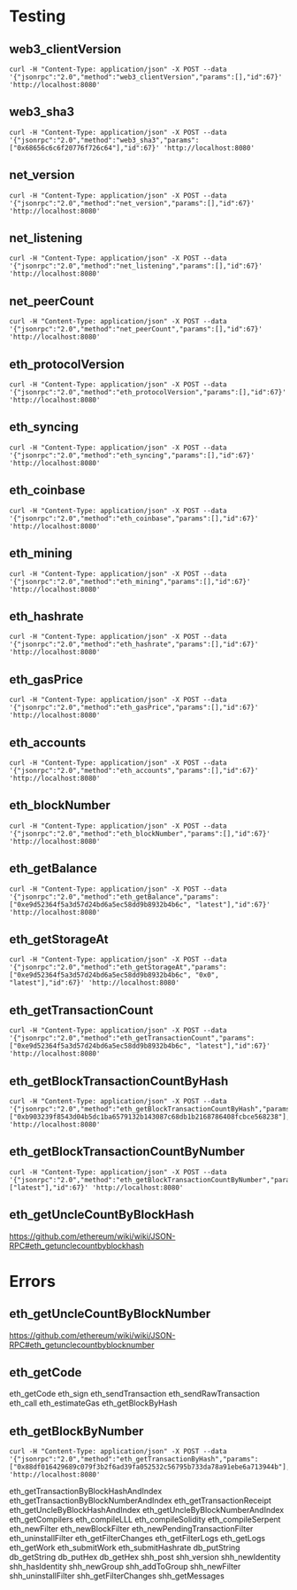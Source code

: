 # Testing

## web3_clientVersion

```
curl -H "Content-Type: application/json" -X POST --data '{"jsonrpc":"2.0","method":"web3_clientVersion","params":[],"id":67}' 'http://localhost:8080'
```

## web3_sha3

```
curl -H "Content-Type: application/json" -X POST --data '{"jsonrpc":"2.0","method":"web3_sha3","params":["0x68656c6c6f20776f726c64"],"id":67}' 'http://localhost:8080'
```

## net_version

```
curl -H "Content-Type: application/json" -X POST --data '{"jsonrpc":"2.0","method":"net_version","params":[],"id":67}' 'http://localhost:8080'
```

## net_listening

```
curl -H "Content-Type: application/json" -X POST --data '{"jsonrpc":"2.0","method":"net_listening","params":[],"id":67}' 'http://localhost:8080'
```

## net_peerCount

```
curl -H "Content-Type: application/json" -X POST --data '{"jsonrpc":"2.0","method":"net_peerCount","params":[],"id":67}' 'http://localhost:8080'
```

## eth_protocolVersion

```
curl -H "Content-Type: application/json" -X POST --data '{"jsonrpc":"2.0","method":"eth_protocolVersion","params":[],"id":67}' 'http://localhost:8080'
```

## eth_syncing

```
curl -H "Content-Type: application/json" -X POST --data '{"jsonrpc":"2.0","method":"eth_syncing","params":[],"id":67}' 'http://localhost:8080'
```

## eth_coinbase

```
curl -H "Content-Type: application/json" -X POST --data '{"jsonrpc":"2.0","method":"eth_coinbase","params":[],"id":67}' 'http://localhost:8080'
```

## eth_mining

```
curl -H "Content-Type: application/json" -X POST --data '{"jsonrpc":"2.0","method":"eth_mining","params":[],"id":67}' 'http://localhost:8080'
```

## eth_hashrate

```
curl -H "Content-Type: application/json" -X POST --data '{"jsonrpc":"2.0","method":"eth_hashrate","params":[],"id":67}' 'http://localhost:8080'
```

## eth_gasPrice

```
curl -H "Content-Type: application/json" -X POST --data '{"jsonrpc":"2.0","method":"eth_gasPrice","params":[],"id":67}' 'http://localhost:8080'
```

## eth_accounts

```
curl -H "Content-Type: application/json" -X POST --data '{"jsonrpc":"2.0","method":"eth_accounts","params":[],"id":67}' 'http://localhost:8080'
```

## eth_blockNumber

```
curl -H "Content-Type: application/json" -X POST --data '{"jsonrpc":"2.0","method":"eth_blockNumber","params":[],"id":67}' 'http://localhost:8080'
```

## eth_getBalance

```
curl -H "Content-Type: application/json" -X POST --data '{"jsonrpc":"2.0","method":"eth_getBalance","params":["0xe9d52364f5a3d57d24bd6a5ec58dd9b8932b4b6c", "latest"],"id":67}' 'http://localhost:8080'
```

## eth_getStorageAt

```
curl -H "Content-Type: application/json" -X POST --data '{"jsonrpc":"2.0","method":"eth_getStorageAt","params":["0xe9d52364f5a3d57d24bd6a5ec58dd9b8932b4b6c", "0x0", "latest"],"id":67}' 'http://localhost:8080'
```

## eth_getTransactionCount

```
curl -H "Content-Type: application/json" -X POST --data '{"jsonrpc":"2.0","method":"eth_getTransactionCount","params":["0xe9d52364f5a3d57d24bd6a5ec58dd9b8932b4b6c", "latest"],"id":67}' 'http://localhost:8080'
```

## eth_getBlockTransactionCountByHash

```
curl -H "Content-Type: application/json" -X POST --data '{"jsonrpc":"2.0","method":"eth_getBlockTransactionCountByHash","params":["0xb903239f8543d04b5dc1ba6579132b143087c68db1b2168786408fcbce568238"],"id":67}' 'http://localhost:8080'
```

## eth_getBlockTransactionCountByNumber

```
curl -H "Content-Type: application/json" -X POST --data '{"jsonrpc":"2.0","method":"eth_getBlockTransactionCountByNumber","params":["latest"],"id":67}' 'http://localhost:8080'
```

## eth_getUncleCountByBlockHash

https://github.com/ethereum/wiki/wiki/JSON-RPC#eth_getunclecountbyblockhash

# Errors

## eth_getUncleCountByBlockNumber

https://github.com/ethereum/wiki/wiki/JSON-RPC#eth_getunclecountbyblocknumber

## eth_getCode

eth_getCode
eth_sign
eth_sendTransaction
eth_sendRawTransaction
eth_call
eth_estimateGas
eth_getBlockByHash

## eth_getBlockByNumber

```
curl -H "Content-Type: application/json" -X POST --data '{"jsonrpc":"2.0","method":"eth_getTransactionByHash","params":["0x88df016429689c079f3b2f6ad39fa052532c56795b733da78a91ebe6a713944b"],"id":1}' 'http://localhost:8080'
```

eth_getTransactionByBlockHashAndIndex
eth_getTransactionByBlockNumberAndIndex
eth_getTransactionReceipt
eth_getUncleByBlockHashAndIndex
eth_getUncleByBlockNumberAndIndex
eth_getCompilers
eth_compileLLL
eth_compileSolidity
eth_compileSerpent
eth_newFilter
eth_newBlockFilter
eth_newPendingTransactionFilter
eth_uninstallFilter
eth_getFilterChanges
eth_getFilterLogs
eth_getLogs
eth_getWork
eth_submitWork
eth_submitHashrate
db_putString
db_getString
db_putHex
db_getHex
shh_post
shh_version
shh_newIdentity
shh_hasIdentity
shh_newGroup
shh_addToGroup
shh_newFilter
shh_uninstallFilter
shh_getFilterChanges
shh_getMessages
































